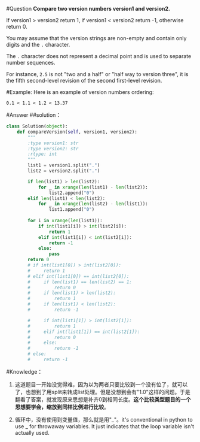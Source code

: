 #Question
**Compare two version numbers version1 and version2.**

If version1 > version2 return 1, if version1 < version2 return -1, otherwise return 0.

You may assume that the version strings are non-empty and contain only digits and the `.` character.


The `.` character does not represent a decimal point and is used to separate number sequences.

For instance, `2.5` is not "two and a half" or "half way to version three", it is the fifth second-level revision of the second first-level revision.

#Example:
Here is an example of version numbers ordering:

```
0.1 < 1.1 < 1.2 < 13.37
```

#Answer
##solution：
```python
class Solution(object):
    def compareVersion(self, version1, version2):
        """
        :type version1: str
        :type version2: str
        :rtype: int
        """
        list1 = version1.split(".")
        list2 = version2.split(".")

        if len(list1) > len(list2):
            for _ in xrange(len(list1) - len(list2)):
                list2.append("0")
        elif len(list1) < len(list2):
            for _ in xrange(len(list2) - len(list1)):
                list1.append("0")
        
        for i in xrange(len(list1)):
            if int(list1[i]) > int(list2[i]):
                return 1
            elif int(list1[i]) < int(list2[i]):
                return -1
            else:
                pass
        return 0
        # if int(list1[0]) > int(list2[0]):
        #     return 1
        # elif int(list1[0]) == int(list2[0]):
        #     if len(list1) == len(list2) == 1:
        #         return 0
        #     if len(list1) > len(list2):
        #         return 1
        #     if len(list1) < len(list2):
        #         return -1

        #     if int(list1[1]) > int(list2[1]):
        #         return 1
        #     elif int(list1[1]) == int(list2[1]):
        #         return 0
        #     else:
        #         return -1
        # else:
        #     return -1
```
#Knowledge：
1. 这道题目一开始没觉得难，因为以为两者只要比较到一个没有位了，就可以了，也想到了用split来转成list处理。但是没想到会有"1.0"这样的问题。于是翻看了答案，就发现原来思想是补齐0到相同长度。**这个比较类型题目的一个思想要学会，缩放到同样比例进行比较**。

2. 循环中，没有使用到变量值，那么就是用"\_"。it's conventional in python to use _ for throwaway variables. It just indicates that the loop variable isn't actually used.